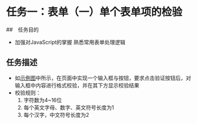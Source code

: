 # 任务一：表单（一）单个表单项的检验
##　任务目的
- 加强对JavaScript的掌握
熟悉常用表单处理逻辑

## 任务描述
- 如[示例图](http://7xrp04.com1.z0.glb.clouddn.com/task_2_29_1.jpg)中所示，在页面中实现一个输入框与按钮，要求点击验证按钮后，对输入框中内容进行格式校验，并在其下方显示校验结果
- 校验规则：
  1. 字符数为4~16位
  2. 每个英文字母、数字、英文符号长度为1
  3. 每个汉字，中文符号长度为2
